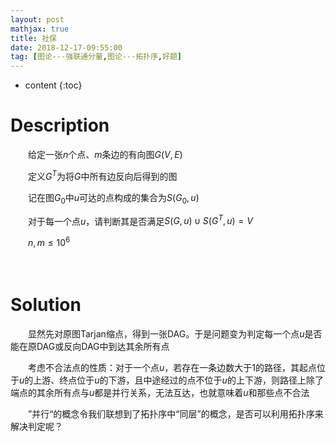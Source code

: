 ```yaml
---
layout: post
mathjax: true
title: 社保
date: 2018-12-17-09:55:00
tag: [图论---强联通分量,图论---拓扑序,好题]
---
```

* content
{:toc}
# Description

　　给定一张$n$个点、$m$条边的有向图$G(V,E)$

　　定义$G^T$为将$G$中所有边反向后得到的图

　　记在图$G_0$中$u$可达的点构成的集合为$S(G_0,u)$

　　对于每一个点$u$，请判断其是否满足$S(G,u)\cup S(G^T,u)=V$

　　$n,m \le 10^6$



　　

# Solution

　　显然先对原图Tarjan缩点，得到一张DAG。于是问题变为判定每一个点$u$是否能在原DAG或反向DAG中到达其余所有点

　　考虑不合法点的性质：对于一个点$u$，若存在一条边数大于1的路径，其起点位于$u$的上游、终点位于$u$的下游，且中途经过的点不位于$u$的上下游，则路径上除了端点的其余所有点与$u$都是并行关系，无法互达，也就意味着$u$和那些点不合法

　　”并行“的概念令我们联想到了拓扑序中“同层”的概念，是否可以利用拓扑序来解决判定呢？

　　考虑DAG的拓扑序：由于能到达$u$的点的拓扑序一定在$u$之前，且$u$能到达的点的拓扑序一定在$u$之后，则一个点$u$合法，当且仅当拓扑序在$u$前的所有点都能到达$u$，且$u$能到达所有拓扑序在它之后的点，有任何疏漏都将导致不合法

　　下面先给出一种做法：

　　在正向DAG中，对于一个点$u$，记其出边到达点中拓扑序最小的为$v$，则$(top_u,top_v)$之中的所有点全部不合法；在反向DAG中，对于一个点$u$，记其出边到达点中拓扑序最大的为$v$，则$(top_v,top_u)$之中的所有点全部不合法。使用差分标记即可做到$O(n)$的复杂度

　　为什么这样是对的？

　　对于一个不合法的点$u$，若我们将$u$在正反DAG中能到达的点在拓扑序上染黑，则拓扑序中必然存在一些白点。考虑$u$之后的第一个白点$x$，它在反向DAG里出边到达点拓扑序最大的$v$，其拓扑序一定在$u$之前；若$v$拓在$u$和$x$之间，则意味着在正向DAG中$u$能先到达$v$再到达$x$，矛盾。同理，$u$之前的第一个白点$x$在正向DAG里出边到达点拓扑序最小的$v$，其拓扑序一定在$u$之后。综上，一个不合法的点$u$总是会在算法执行到某一个最近的白点时被标记

　　

# Code

```c++
#include <cstdio>
#include <queue>
using namespace std;
namespace IO{
    const int L=50000000;
    char inBuf[L];
    int inPos=0;
    void load(){
        fread(inBuf,1,L,stdin);
        inPos=0;
    }
    char getChar(){
        return inBuf[inPos++];
    }
    int getInt(){
        int x=0,f=1;
        char c=getChar();
        while(c<'0'||c>'9'){if(c=='-')f=-1;c=getChar();}
        while('0'<=c&&c<='9'){x=x*10+c-'0';c=getChar();}
        return x*f;
    }
}
using IO::getInt;
const int INF=1e9;
const int N=1000010;
const int M=1000010;
int n,m;
namespace G{
    int h1[N],h2[N],h3[N],tot;
    struct Edge{
        int v,next;
    }e[N*3];
    int oriCnt,oriEdge[M][2];
    void addEdge(int u,int v,int *h=h1){
        e[++tot]=(Edge){v,h[u]}; h[u]=tot;
        if(h==h1){
            oriCnt++;
            oriEdge[oriCnt][0]=u;
            oriEdge[oriCnt][1]=v;
        }
    }
    int dfn[N],low[N],dfnTimer;
    int bcnt,bel[N];
    int in[N];
    int topLis[N],topPos[N];
    void TarjanDfs(int u){
        static int sta[N],top=0;
        static bool inStack[N];
        dfn[u]=low[u]=++dfnTimer;
        sta[++top]=u; inStack[u]=true;
        for(int i=h1[u],v;i;i=e[i].next){
            v=e[i].v;
            if(!dfn[v]){
                TarjanDfs(v);
                low[u]=min(low[u],low[v]);
            }
            else if(inStack[v])
                low[u]=min(low[u],dfn[v]);
        }
        if(dfn[u]==low[u]){
            bcnt++;
            int x;
            do{
                x=sta[top--];
                inStack[x]=false;
                bel[x]=bcnt;
            }while(x!=u);
        }
    }
    void Tarjan(){
        for(int i=1;i<=n;i++)
            if(!dfn[i])
                TarjanDfs(i);
        for(int i=1;i<=oriCnt;i++){
            int u=oriEdge[i][0],v=oriEdge[i][1];
            if(bel[u]!=bel[v]){
                addEdge(bel[u],bel[v],h2);
                addEdge(bel[v],bel[u],h3);
                in[bel[v]]++;
            }
        }
    }
    void Topsort(){
        static queue<int> q;
        int p=0;
        for(int i=1;i<=bcnt;i++)
            if(!in[i])
                q.push(i);
        while(!q.empty()){
            int u=q.front();
            q.pop();
            topLis[++p]=u;
            topPos[u]=p;
            for(int i=h2[u],v;i;i=e[i].next){
                v=e[i].v;
                in[v]--;
                if(!in[v])
                    q.push(v);
            }
        }
    }
    int sum[N];
    void mark(){
        for(int p=1;p<=bcnt;p++){
            int u=topLis[p];
            int s=n+1;
            for(int i=h2[u],v;i;i=e[i].next){
                v=e[i].v;
                s=min(s,topPos[v]);
            }
            if(p+2<=s){
                sum[p+1]++;
                sum[s]--;
            }
            s=0;
            for(int i=h3[u],v;i;i=e[i].next){
                v=e[i].v;
                s=max(s,topPos[v]);
            }
            if(s+2<=p){
                sum[s+1]++;
                sum[p]--;
            }
        }
        for(int i=2;i<=bcnt;i++) sum[i]+=sum[i-1];
    }
}
void readData(){
    n=getInt(); m=getInt();
    int u,v;
    for(int i=1;i<=m;i++){
        u=getInt(); v=getInt();
        G::addEdge(u,v);
    }
}
void printAnswer(){
    static int ans[N],cnt;
    for(int u=1;u<=n;u++){
        if(!G::sum[G::topPos[G::bel[u]]])
            ans[++cnt]=u;
    }
    printf("%d\n",cnt);
    for(int i=1;i<=cnt;i++) printf("%d ",ans[i]);
    puts("");
}
int main(){
    IO::load();
    readData();
    G::Tarjan();
    G::Topsort();
    G::mark();
    printAnswer();
    return 0;
}
```

